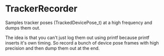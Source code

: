 # TrackerRecorder
Samples tracker poses (TrackedDevicePose_t) at a high frequency and dumps them out.  

The idea is that you can't just log them out using printf because printf inserts it's own timing.  So record a bunch
of device pose frames with high precision and then dump them out at the end.


